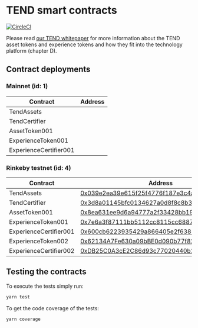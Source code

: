 # TEND smart contracts

[![CircleCI](https://circleci.com/gh/TendTechnologies/smart-contracts.svg?style=svg&circle-token=db7364e25c1e9cf27e58a79dac5de30af50ed16b)](https://circleci.com/gh/TendTechnologies/smart-contracts)

Please read [our TEND whitepaper](https://www.tend.swiss/files/TEND-white_paper-v1.6.pdf) for more information about the TEND asset tokens and experience tokens and how they fit into the technology platform (chapter D).

## Contract deployments

### Mainnet (id: 1)
|Contract|Address|
|--|--|
|TendAssets||
|TendCertifier||
|AssetToken001||
|ExperienceToken001||
|ExperienceCertifier001||

### Rinkeby testnet (id: 4)
|Contract|Address|
|--|--|
|TendAssets|[0x039e2ea39e615f25f4776f187e3c4a2afe6be9d8](https://rinkeby.etherscan.io/address/0x039e2ea39e615f25f4776f187e3c4a2afe6be9d8)|
|TendCertifier|[0x3d8a01145bfc0134627a0d8f8c8b37cb77006416](https://rinkeby.etherscan.io/address/0x3d8a01145bfc0134627a0d8f8c8b37cb77006416)|
|AssetToken001|[0x8ea631ee9d6a94777a2f33428bb196434690b1ba](https://rinkeby.etherscan.io/token/0x8ea631ee9d6a94777a2f33428bb196434690b1ba)|
|ExperienceToken001|[0x7e6a3f87111bb5112cc8115cc6887fbf999b789a](https://rinkeby.etherscan.io/token/0x7e6a3f87111bb5112cc8115cc6887fbf999b789a)|
|ExperienceCertifier001|[0x600cb6223935429a866405e2f63859f344c0105c](https://rinkeby.etherscan.io/address/0x600cb6223935429a866405e2f63859f344c0105c)|
|ExperienceToken002|[0x62134A7Fe630a09bBE0d090b77f824a7E2fC2682](https://rinkeby.etherscan.io/token/0x62134A7Fe630a09bBE0d090b77f824a7E2fC2682)|
|ExperienceCertifier002|[0xDB25C0A3cE2C86d93c77020440b1Ae9D4CA2b88d](https://rinkeby.etherscan.io/token/0xDB25C0A3cE2C86d93c77020440b1Ae9D4CA2b88d)|

## Testing the contracts

To execute the tests simply run:

```sh
yarn test
```

To get the code coverage of the tests:

```sh
yarn coverage
```
